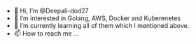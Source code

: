 - 👋 Hi, I’m @Deepali-dod27
- 👀 I’m interested in Golang, AWS, Docker and Kuberenetes
- 🌱 I’m currently learning all of them which I mentioned above.
- 📫 How to reach me ...

<!---
Deepali-dod27/Deepali-dod27 is a ✨ special ✨ repository because its `README.md` (this file) appears on your GitHub profile.
You can click the Preview link to take a look at your changes.
--->
